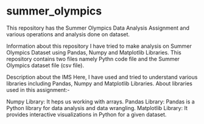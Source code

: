 # summer_olympics
This repository has the Summer Olympics Data Analysis Assignment and various operations and analysis done on dataset.

Information about this repository
I have tried to make analysis on Summer Olympics Dataset using Pandas, Numpy and Matplotlib Libraries. This repository contains two files namely Pythn code file and the Summer Olympics dataset file (csv file).

Description about the IMS
Here, I have used and tried to understand various libraries including Pandas, Numpy and Matplotlib Libraries. About libraries used in this assignment:-

Numpy Library: It heps us working with arrays.
Pandas Library: Pandas is a Python library for data analysis and data wrangling.
Matplotlib Library: It provides interactive visualizations in Python for a given dataset.
